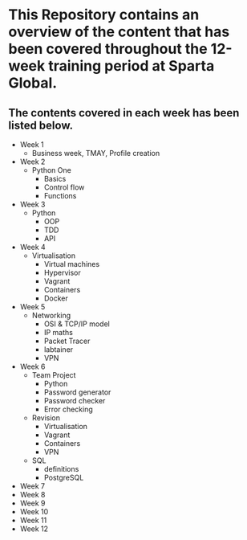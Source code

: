# This Repository contains an overview of the content that has been covered throughout the 12-week training period at Sparta Global.
## The contents covered in each week has been listed below.
- Week 1
  - Business week, TMAY, Profile creation
- Week 2
  - Python One
    - Basics
    - Control flow
    - Functions
- Week 3
  - Python
    - OOP
    - TDD
    - API
- Week 4
  - Virtualisation
    - Virtual machines
    - Hypervisor
    - Vagrant
    - Containers
    - Docker
- Week 5
  - Networking
    - OSI & TCP/IP model
    - IP maths
    - Packet Tracer
    - labtainer
    - VPN
- Week 6
  - Team Project
    - Python
    - Password generator
    - Password checker
    - Error checking
  - Revision
    - Virtualisation
    - Vagrant
    - Containers
    - VPN
  - SQL
    - definitions
    - PostgreSQL
- Week 7
- Week 8
- Week 9
- Week 10
- Week 11
- Week 12